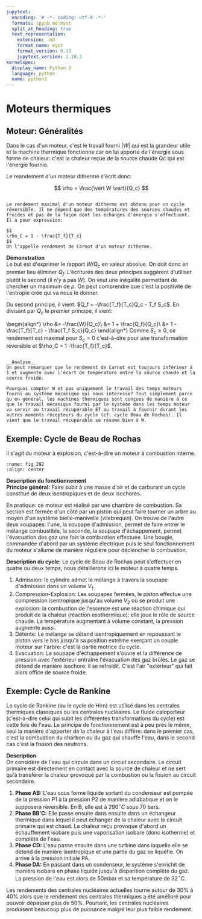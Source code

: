 ```yaml
---
jupytext:
  encoding: '# -*- coding: utf-8 -*-'
  formats: ipynb,md:myst
  split_at_heading: true
  text_representation:
    extension: .md
    format_name: myst
    format_version: 0.13
    jupytext_version: 1.10.3
kernelspec:
  display_name: Python 3
  language: python
  name: python3
---
```

# Moteurs thermiques

## Moteur: Généralités


Dans le cas d'un moteur, c'est le travail fourni $\vert W \vert$ qui est la grandeur utile et la machine thermique fonctionne car on lui apporte de l'énergie sous forme de chaleur: c'est la chaleur reçue de la source chaude Qc qui est l'énergie fournie.

Le reandement d'un moteur ditherme s'écrit donc:

$$
\rho = \frac{\vert W \vert}{Q_c}
$$

````{important} __Fondamental : Rendement de Carnot du moteur ditherme__

Le rendement maximal d'un moteur ditherme est obtenu pour un cycle réversible. Il ne dépend que des températures des sources chaudes et froides et pas de la façon dont les échanges d'énergie s'effectuent. Il a pour expression:

$$
\rho_C = 1 - \frac{T_f}{T_c}
$$
On l'appelle rendement de Carnot d'un moteur ditherme.
````


__Démonstration__  
Le but est d'exprimer le rapport $W/Q_c$ en valeur absolue. On doit donc en premier lieu éliminer $Q_f$. L'écritures des deux principes suggèrent d'utiliser plutôt le second (il n'y a pas $W$). On veut une inégalité permettant de chercher un maximum de $\rho$. On peut comprendre que c'est la positivité de l'entropie crée qui va nous le donner.

Du second principe, il vient: $Q_f = -\frac{T_f}{T_c}Q_c - T_f S_c$. En divisant par $Q_c$ le premier principe, il vient:

\begin{align*}
\rho &= -\frac{W}{Q_c}\\
&= 1 + \frac{Q_f}{Q_c}\\
&= 1 - \frac{T_f}{T_c} - \frac{T_f S_c}{Q_c}
\end{align*}
Comme $S_c \geq 0$, ce rendement est maximal pour $S_c =0$ c'est-à-dire pour une transformation réversible et $\rho_C = 1 -\frac{T_f}{T_c}$.


````{dropdown} Remarque

__Analyse__  
On peut remarquer que le rendement de Carnot est toujours inférieur à 1 et augmente avec l'écart de température entre la source chaude et la source froide.

Pourquoi compter W et pas uniquement le travail des temps moteurs fourni au système mécanique qui nous intéresse? Tout simplement parce qu'en général, les machines thermiques sont conçues de manière à ce que le travail mécanique fourni par le système dans les temps moteur va servir au travail récupérable ET au travail à fournir durant les autres moments récepteurs du cycle (cf. cycle Beau de Rochas). Il vient que le travail récupérable se résume bien à W.
````

## Exemple: Cycle de Beau de Rochas


Il s'agit du moteur à explosion, c'est-à-dire un moteur à combustion interne.

```{figure} ./images/thermo_chap_7_moteur.jpg
:name: fig_292
:align: center

```



__Description du fonctionnement__  
__Principe général:__ Faire subir à une masse d'air et de carburant un cycle constitué de deux isentropiques et de deux isochores.

En pratique: ce moteur est réalisé par une chambre de combustion. Sa section est fermée d'un côté par un piston qui peut faire tourner un arbre au moyen d'un système bielle-manivelle (vilebrequin). On trouve de l'autre deux soupapes: l'une, la soupape d'admission, permet de faire entrer le mélange combustible, la seconde, la soupape d'échappement, permet l'évacuation des gaz une fois la combustion effectuée. Une bougie, commandée d'abord par un système électrique puis le seul fonctionnement du moteur s'allume de manière régulière pour déclencher la combustion.

__Description du cycle:__ Le cycle de Beau de Rochas peut s'effectuer en quatre ou deux temps, nous détaillerons ici le moteur à quatre temps.

1. Admission: le cylindre admet le mélange à travers la soupape d'admission dans un volume $V_1$. 
1. Compression-Explosion: Les soupapes fermées, le piston effectue une compression isentropique jusqu'au volume $V_2$ où se produit une explosion: la combustion de l'essence est une réaction chimique qui produit de la chaleur (réaction exothermique): elle joue le rôle de source chaude. La température augmentant à volume constant, la pression augmente aussi.
1. Détente: Le mélange se détend isentropiquement en repoussant le piston vers le bas jusqu'à sa position extrême exerçant un couple moteur sur l'arbre: c'est la partie motrice du cycle.
1. Evacuation: La soupape d'échappement s'ouvre et la différence de pression avec l'extérieur entraîne l'évacuation des gaz brûlés. Le gaz se détend de manière isochore: il se refroidit. C'est l'air "extérieur" qui fait alors office de source froide.



## Exemple: Cycle de Rankine


Le cycle de Rankine (ou le cycle de Hirn) est utilisé dans les centrales thermiques classiques ou les centrales nucléaires. Le fluide caloporteur (c'est-à-dire celui qui subit les différentes transformations du cycle) est cette fois de l'eau. Le principe de fonctionnement est à peu près le même, seul la manière d'apporter de la chaleur à l'eau diffère: dans le premier cas, c'est la combustion du charbon ou du gaz qui chauffe l'eau, dans le second cas c'est la fission des neutrons.



__Description__  
On considère de l'eau qui circule dans un circuit secondaire. Le circuit primaire est directement en contact avec la source de chaleur et ne sert qu'à transférer la chaleur provoqué par la combustion ou la fission au circuit secondaire.

1. __Phase AB:__ L'eau sous forme liquide sortant du condenseur est pompée de la pression P1 à la pression P2 de manière adiabatique et on le supposera réversible. En B, elle est à $290 ^{\circ}C$ sous 70 bars.
1. __Phase BB'C:__ Elle passe ensuite dans ensuite dans un échangeur thermique dans lequel il peut échanger de la chaleur avec le circuit primaire qui est chaud. La chaleur reçu provoque d'abord un échauffement isobare puis une vaporisation isobare (donc isotherme) et complète de l'eau.
1. __Phase CD:__ L'eau passe ensuite dans une turbine dans laquelle elle se détend de manière isentropique et une partie du gaz se liquéfie. On arrive à la pression initiale PA.
1. __Phase DA:__ En passant dans un condenseur, le système s'enrichit de manière isobare en phase liquide jusqu'à disparition complète du gaz. La pression de l'eau est alors de 50mbar et sa température de $32 ^{\circ}C$.




Les rendements des centrales nucléaires actuelles tourne autour de $30\%$ à $40\%$ alors que le rendement des centrales thermiques a été amélioré pour pouvoir dépasser plus de $50\%$. Pourtant, les centrales nucléaires produisent beaucoup plus de puissance malgré leur plus faible rendement.


